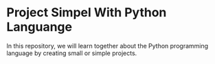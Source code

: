 # Project Simpel With Python Languange
In this repository, we will learn together about the Python programming language by creating small or simple projects.
